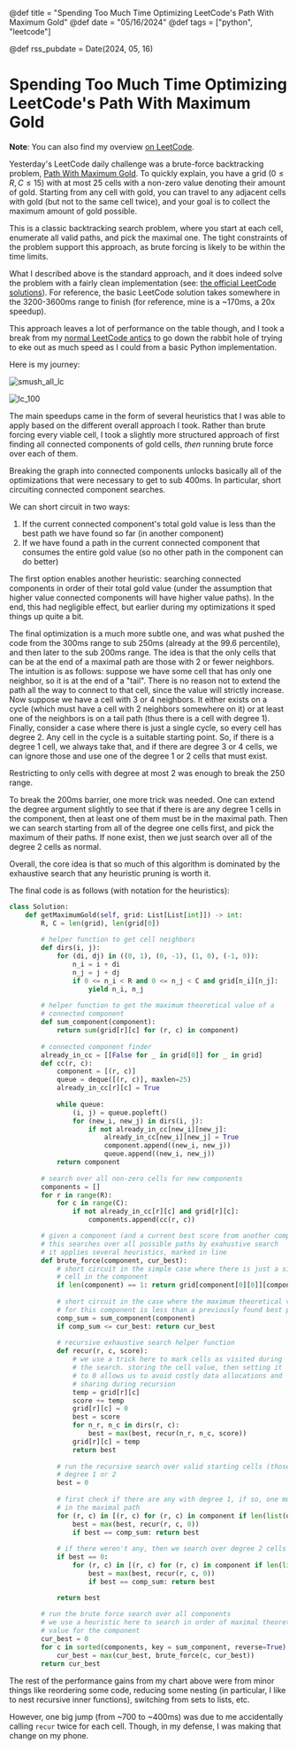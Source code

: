 @def title = "Spending Too Much Time Optimizing LeetCode's Path With Maximum Gold"
@def date = "05/16/2024"
@def tags = ["python", "leetcode"]

@def rss_pubdate = Date(2024, 05, 16)

# Spending Too Much Time Optimizing LeetCode's Path With Maximum Gold

**Note**: You can also find my overview [on LeetCode](https://leetcode.com/problems/path-with-maximum-gold/solutions/5158858/simple-heuristics-get-to-100-sub-200-ms-explanation/).

Yesterday's LeetCode daily challenge was a brute-force backtracking problem, [Path With Maximum Gold](https://leetcode.com/problems/path-with-maximum-gold/). To quickly explain, you have a grid ($0 \le R, C \le 15$​) with at most 25 cells with a non-zero value denoting their amount of gold. Starting from any cell with gold, you can travel to any adjacent cells with gold (but not to the same cell twice), and your goal is to collect the maximum amount of gold possible.

This is a classic backtracking search problem, where you start at each cell, enumerate all valid paths, and pick the maximal one. The tight constraints of the problem support this approach, as brute forcing is likely to be within the time limits.

What I described above is the standard approach, and it does indeed solve the problem with a fairly clean implementation (see: [the official LeetCode solutions](https://leetcode.com/problems/path-with-maximum-gold/solution/)). For reference, the basic LeetCode solution takes somewhere in the 3200-3600ms range to finish (for reference, mine is a ~170ms, a 20x speedup).

This approach leaves a lot of performance on the table though, and I took a break from my [normal LeetCode antics](https://mcognetta.github.io/posts/leetcode-random-seed/) to go down the rabbit hole of trying to eke out as much speed as I could from a basic Python implementation.

Here is my journey:

![smush_all_lc](/assets/leetcode-gold-optimization-post/smush_all_lc.png)

![lc_100](/assets/leetcode-gold-optimization-post/100_percentile_lc.png)

The main speedups came in the form of several heuristics that I was able to apply based on the different overall approach I took. Rather than brute forcing every viable cell, I took a slightly more structured approach of first finding all connected components of gold cells, *then* running brute force over each of them. 

Breaking the graph into connected components unlocks basically all of the optimizations that were necessary to get to sub 400ms. In particular, short circuiting connected component searches.

We can short circuit in two ways:

1. If the current connected component's total gold value is less than the best path we have found so far (in another component)
2. If we have found a path in the current connected component that consumes the entire gold value (so no other path in the component can do better)

The first option enables another heuristic: searching connected components in order of their total gold value (under the assumption that higher value connected components will have higher value paths). In the end, this had negligible effect, but earlier during my optimizations it sped things up quite a bit.

The final optimization is a much more subtle one, and was what pushed the code from the 300ms range to sub 250ms (already at the 99.6 percentile), and then later to the sub 200ms range. The idea is that the only cells that can be at the end of a maximal path are those with 2 or fewer neighbors. The intuition is as follows: suppose we have some cell that has only one neighbor, so it is at the end of a "tail". There is no reason not to extend the path all the way to connect to that cell, since the value will strictly increase. Now suppose we have a cell with 3 or 4 neighbors. It either exists on a cycle (which must have a cell with 2 neighbors somewhere on it) or at least one of the neighbors is on a tail path (thus there is a cell with degree 1). Finally, consider a case where there is just a single cycle, so every cell has degree 2. Any cell in the cycle is a suitable starting point. So, if there is a degree 1 cell, we always take that, and if there are degree 3 or 4 cells, we can ignore those and use one of the degree 1 or 2 cells that must exist.

Restricting to only cells with degree at most 2 was enough to break the 250 range.

To break the 200ms barrier, one more trick was needed. One can extend the degree argument slightly to see that if there is are any degree 1 cells in the component, then at least one of them must be in the maximal path. Then we can search starting from all of the degree one cells first, and pick the maximum of their paths. If none exist, then we just search over all of the degree 2 cells as normal.

Overall, the core idea is that so much of this algorithm is dominated by the exhaustive search that any heuristic pruning is worth it.

The final code is as follows (with notation for the heuristics):

```python 
class Solution:
    def getMaximumGold(self, grid: List[List[int]]) -> int:
        R, C = len(grid), len(grid[0])
		
        # helper function to get cell neighbors
        def dirs(i, j):
            for (di, dj) in ((0, 1), (0, -1), (1, 0), (-1, 0)):
                n_i = i + di
                n_j = j + dj
                if 0 <= n_i < R and 0 <= n_j < C and grid[n_i][n_j]: 
                    yield n_i, n_j
        
        # helper function to get the maximum theoretical value of a
        # connected component
        def sum_component(component):
            return sum(grid[r][c] for (r, c) in component)
        
        # connected component finder
        already_in_cc = [[False for _ in grid[0]] for _ in grid]
        def cc(r, c):
            component = [(r, c)]
            queue = deque([(r, c)], maxlen=25)
            already_in_cc[r][c] = True
            
            while queue:
                (i, j) = queue.popleft()
                for (new_i, new_j) in dirs(i, j):
                    if not already_in_cc[new_i][new_j]:
                        already_in_cc[new_i][new_j] = True
                        component.append((new_i, new_j))
                        queue.append((new_i, new_j))
            return component
        
        # search over all non-zero cells for new components
        components = []
        for r in range(R):
            for c in range(C):
                if not already_in_cc[r][c] and grid[r][c]:
                    components.append(cc(r, c))

        # given a component (and a current best score from another component)
        # this searches over all possible paths by exahustive search
        # it applies several heuristics, marked in line
        def brute_force(component, cur_best):
            # short circuit in the simple case where there is just a single
            # cell in the component
            if len(component) == 1: return grid[component[0][0]][component[0][1]]
 
            # short circuit in the case where the maximum theoretical value
    		# for this component is less than a previously found best path
    		comp_sum = sum_component(component)
            if comp_sum <= cur_best: return cur_best
			
            # recursive exhaustive search helper function
            def recur(r, c, score):
                # we use a trick here to mark cells as visited during
                # the search. storing the cell value, then setting it
                # to 0 allows us to avoid costly data allocations and
                # sharing during recursion
                temp = grid[r][c]
                score += temp
                grid[r][c] = 0
                best = score
                for n_r, n_c in dirs(r, c):
                    best = max(best, recur(n_r, n_c, score))
                grid[r][c] = temp
                return best
            
            # run the recursive search over valid starting cells (those with)
            # degree 1 or 2
            best = 0
            
            # first check if there are any with degree 1, if so, one must appear
            # in the maximal path
            for (r, c) in [(r, c) for (r, c) in component if len(list(dirs(r, c))) == 1]:
                best = max(best, recur(r, c, 0))
                if best == comp_sum: return best
           	
            # if there weren't any, then we search over degree 2 cells as normal
            if best == 0:
                for (r, c) in [(r, c) for (r, c) in component if len(list(dirs(r, c))) == 2]:
                    best = max(best, recur(r, c, 0))
                    if best == comp_sum: return best

            return best
        
        # run the brute force search over all components
        # we use a heuristic here to search in order of maximal theoretical
        # value for the component
        cur_best = 0
        for c in sorted(components, key = sum_component, reverse=True):
            cur_best = max(cur_best, brute_force(c, cur_best))
        return cur_best
```

The rest of the performance gains from my chart above were from minor things like reordering some code, reducing some nesting (in particular, I like to nest recursive inner functions), switching from sets to lists, etc.

However, one big jump (from ~700 to ~400ms) was due to me accidentally calling `recur` twice for each cell. Though, in my defense, I was making that change on my phone.